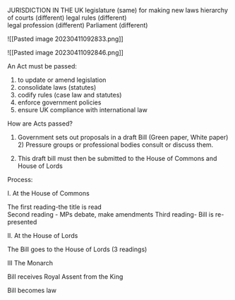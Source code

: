 JURISDICTION IN THE UK
legislature (same) for making new laws hierarchy of courts (different) legal rules (different)  
legal profession (different) Parliament (different)

![[Pasted image 20230411092833.png]]

![[Pasted image 20230411092846.png]]

An Act must be passed:

1) to update or amend legislation  
2) consolidate laws (statutes)  
3) codify rules (case law and statutes)  
4) enforce government policies  
5) ensure UK compliance with international law

How are Acts passed?

1) Government sets out proposals in a draft Bill (Green paper, White paper) 2) Pressure groups or professional bodies consult or discuss them.

3) This draft bill must then be submitted to the House of Commons and House of Lords

Process:

I. At the House of Commons

The first reading-the title is read  
Second reading - MPs debate, make amendments Third reading- Bill is re-presented

II. At the House of Lords

The Bill goes to the House of Lords (3 readings)

III The Monarch

Bill receives Royal Assent from the King

Bill becomes law